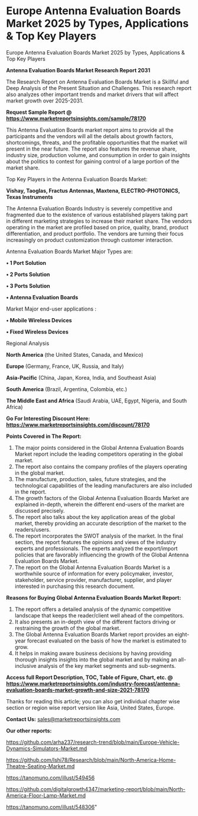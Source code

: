 # Europe Antenna Evaluation Boards Market 2025 by Types, Applications & Top Key Players
 Europe Antenna Evaluation Boards Market 2025 by Types, Applications & Top Key Players

<strong>Antenna Evaluation Boards Market Research Report 2031</strong>

The Research Report on Antenna Evaluation Boards Market is a Skillful and Deep Analysis of the Present Situation and Challenges. This research report also analyzes other important trends and market drivers that will affect market growth over 2025-2031.

<strong>Request Sample Report @ <a href=https://www.marketreportsinsights.com/sample/78170>https://www.marketreportsinsights.com/sample/78170</a></strong>

This Antenna Evaluation Boards market report aims to provide all the participants and the vendors will all the details about growth factors, shortcomings, threats, and the profitable opportunities that the market will present in the near future. The report also features the revenue share, industry size, production volume, and consumption in order to gain insights about the politics to contest for gaining control of a large portion of the market share.

Top Key Players in the Antenna Evaluation Boards Market:

<strong>Vishay, Taoglas, Fractus Antennas, Maxtena, ELECTRO-PHOTONICS, Texas Instruments</strong>

The Antenna Evaluation Boards Industry is severely competitive and fragmented due to the existence of various established players taking part in different marketing strategies to increase their market share. The vendors operating in the market are profiled based on price, quality, brand, product differentiation, and product portfolio. The vendors are turning their focus increasingly on product customization through customer interaction.

Antenna Evaluation Boards Market Major Types are:

<strong>• 1 Port Solution

• 2 Ports Solution

• 3 Ports Solution

• Antenna Evaluation Boards</strong>

Market Major end-user applications :

<strong>• Mobile Wireless Devices

• Fixed Wireless Devices</strong>

Regional Analysis

</u><strong><b>North America</b></strong> (the United States, Canada, and Mexico)

<strong><b>Europe </b></strong>(Germany, France, UK, Russia, and Italy)

<strong><b>Asia-Pacific</b></strong> (China, Japan, Korea, India, and Southeast Asia)

<strong><b>South America</b></strong> (Brazil, Argentina, Colombia, etc.)

<strong><b>The Middle East and Africa</b></strong> (Saudi Arabia, UAE, Egypt, Nigeria, and South Africa)

<strong>Go For Interesting Discount Here: <a href=https://www.marketreportsinsights.com/discount/78170>https://www.marketreportsinsights.com/discount/78170</a></strong>

<strong>Points Covered in The Report:</strong>
<ol>
  <li>The major points considered in the Global Antenna Evaluation Boards Market report include the leading competitors operating in the global market.</li>
  <li>The report also contains the company profiles of the players operating in the global market.</li>
  <li>The manufacture, production, sales, future strategies, and the technological capabilities of the leading manufacturers are also included in the report.</li>
  <li>The growth factors of the Global Antenna Evaluation Boards Market are explained in-depth, wherein the different end-users of the market are discussed precisely.</li>
  <li>The report also talks about the key application areas of the global market, thereby providing an accurate description of the market to the readers/users.</li>
  <li>The report incorporates the SWOT analysis of the market. In the final section, the report features the opinions and views of the industry experts and professionals. The experts analyzed the export/import policies that are favorably influencing the growth of the Global Antenna Evaluation Boards Market.</li>
  <li>The report on the Global Antenna Evaluation Boards Market is a worthwhile source of information for every policymaker, investor, stakeholder, service provider, manufacturer, supplier, and player interested in purchasing this research document.</li>
</ol>
<strong>Reasons for Buying Global Antenna Evaluation Boards Market Report:</strong>

<ol>
  <li>The report offers a detailed analysis of the dynamic competitive landscape that keeps the reader/client well ahead of the competitors.</li>
  <li>It also presents an in-depth view of the different factors driving or restraining the growth of the global market.</li>
  <li>The Global Antenna Evaluation Boards Market report provides an eight-year forecast evaluated on the basis of how the market is estimated to grow.</li>
  <li>It helps in making aware business decisions by having providing thorough insights insights into the global market and by making an all-inclusive analysis of the key market segments and sub-segments.</li>
</ol>
<strong>Access full Report Description, TOC, Table of Figure, Chart, etc. @ <a href=https://www.marketreportsinsights.com/industry-forecast/antenna-evaluation-boards-market-growth-and-size-2021-78170>https://www.marketreportsinsights.com/industry-forecast/antenna-evaluation-boards-market-growth-and-size-2021-78170</a></strong>


Thanks for reading this article; you can also get individual chapter wise section or region wise report version like Asia, United States, Europe.

<strong>Contact Us:</strong>
sales@marketreportsinsights.com

<strong>Our other reports:</strong>

<a href=https://github.com/arha237/research-trend/blob/main/Europe-Vehicle-Dynamics-Simulators-Market.md>https://github.com/arha237/research-trend/blob/main/Europe-Vehicle-Dynamics-Simulators-Market.md</a>

<a href=https://github.com/Ishi78/Research/blob/main/North-America-Home-Theatre-Seating-Market.md>https://github.com/Ishi78/Research/blob/main/North-America-Home-Theatre-Seating-Market.md</a>

<a href=https://tanomuno.com/illust/549456>https://tanomuno.com/illust/549456</a>

<a href=https://github.com/digitalgrowth4347/marketing-report/blob/main/North-America-Floor-Lamp-Market.md>https://github.com/digitalgrowth4347/marketing-report/blob/main/North-America-Floor-Lamp-Market.md</a>

<a href=https://tanomuno.com/illust/548306>https://tanomuno.com/illust/548306</a>"
